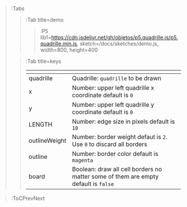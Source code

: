 > :Tabs
> > :Tab title=demo
> > 
> > > :P5 lib1=https://cdn.jsdelivr.net/gh/objetos/p5.quadrille.js/p5.quadrille.min.js, sketch=/docs/sketches/demo.js, width=800, height=400
>
> > :Tab title=keys
> >
> > | <!-- -->      | <!-- -->                                                                           |
> > |---------------|------------------------------------------------------------------------------------|
> > | quadrille     | Quadrille: `quadrille` to be drawn                                                 |
> > | x             | Number: upper left quadrille x coordinate default is `0`                           |
> > | y             | Number: upper left quadrille y coordinate default is `0`                           |
> > | LENGTH        | Number: edge size in pixels default is `10`                                        |
> > | outlineWeight | Number: border weight defaut is `2`. Use `0` to discard all borders                |
> > | outline       | Number: border color default is `magenta`                                          |
> > | board         | Boolean: draw all cell borders no matter some of them are empty default is `false` |

> :ToCPrevNext